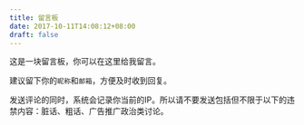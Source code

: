 ```yaml
---
title: 留言板
date: 2017-10-11T14:08:12+08:00
draft: false
---
```


这是一块留言板，你可以在这里给我留言。

建议留下你的`昵称`和`邮箱`，方便及时收到回复。

发送评论的同时，系统会记录你当前的IP。所以请不要发送包括但不限于以下的违禁内容：脏话、粗话、广告推广政治类讨论。

